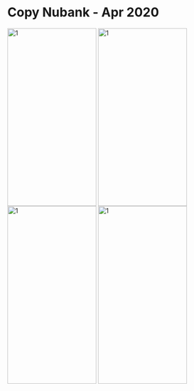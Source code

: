 # Copy Nubank - Apr 2020

<div>
  <img align="center" alt="1" height="400em" width="200em" src="https://github.com/PedroSantosRocha/copy-nubank-react-native/blob/master/screenshots/Screenshot_20200424-131534_Nubank.jpg">
  <img align="center" alt="1" height="400em" width="200em" src="https://github.com/PedroSantosRocha/copy-nubank-react-native/blob/master/screenshots/Screenshot_20200424-131618_Nubank.jpg">
  <img align="center" alt="1" height="400em" width="200em" src="https://github.com/PedroSantosRocha/copy-nubank-react-native/blob/master/screenshots/Screenshot_20200424-131646_Nubank.jpg">
  <img align="center" alt="1" height="400em" width="200em" src="https://github.com/PedroSantosRocha/copy-nubank-react-native/blob/master/screenshots/Screenshot_20200424-131705_Nubank.jpg">
</div>

